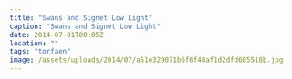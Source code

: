 ```yaml
---
title: "Swans and Signet Low Light"
caption: "Swans and Signet Low Light"
date: 2014-07-01T00:05Z
location: ""
tags: "torfaen"
image: /assets/uploads/2014/07/a51e329071b6f6f48af1d2dfd685518b.jpg
---
```

